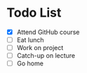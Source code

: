 # Todo List

- [x] Attend GitHub course
- [ ] Eat lunch
- [ ] Work on project
- [ ] Catch-up on lecture
- [ ] Go home

